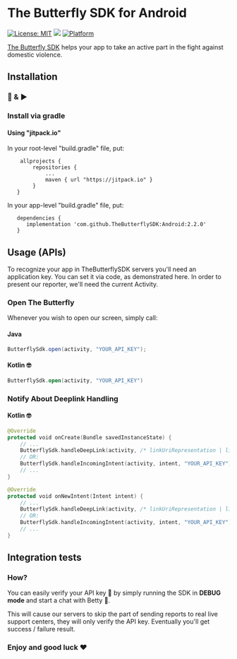 # The Butterfly SDK for Android
[![License: MIT](https://img.shields.io/badge/License-Apache-yellow.svg)](https://github.com/TheButterflySDK/Android/blob/main/LICENSE)
[![](https://jitpack.io/v/TheButterflySDK/Android.svg)](https://jitpack.io/#TheButterflySDK/Android)
[![Platform](https://img.shields.io/badge/Platform-Android-green.svg)](https://github.com/TheButterflySDK/Android)

[The Butterfly SDK](https://github.com/TheButterflyButton/About/blob/main/README.md) helps your app to take an active part in the fight against domestic violence.

## Installation
### 🔌 & ▶️

### Install via gradle

#### Using "jitpack.io"

In your root-level "build.gradle" file, put:
```
    allprojects {
        repositories {
            ...
            maven { url "https://jitpack.io" }
        }
   }
```

In your app-level "build.gradle" file, put:
```
   dependencies {
      implementation 'com.github.TheButterflySDK:Android:2.2.0'
   }
```

## Usage (APIs)

To recognize your app in TheButterflySDK servers you'll need an application key. You can set it via code, as demonstrated here.
In order to present our reporter, we'll need the current Activity.

### Open The Butterfly
Whenever you wish to open our screen, simply call:

#### Java
```java
ButterflySdk.open(activity, "YOUR_API_KEY");
```

#### Kotlin 🤓
```kotlin
ButterflySdk.open(activity, "YOUR_API_KEY")
```

### Notify About Deeplink Handling

#### Kotlin 🤓
```kotlin
@Override
protected void onCreate(Bundle savedInstanceState) {
    // ...
    ButterflySdk.handleDeepLink(activity, /* linkUriRepresentation | linkStringRepresentation */, "YOUR_API_KEY");
    // OR:
    ButterflySdk.handleIncomingIntent(activity, intent, "YOUR_API_KEY");
    // ...
}

@Override
protected void onNewIntent(Intent intent) {
    // ...
    ButterflySdk.handleDeepLink(activity, /* linkUriRepresentation | linkStringRepresentation */, "YOUR_API_KEY");
    // OR:
    ButterflySdk.handleIncomingIntent(activity, intent, "YOUR_API_KEY");
    // ...
}
```

## Integration tests
### How?
You can easily verify your API key 🔑 by simply running the SDK in **DEBUG mode** and start a chat with Betty 💬.

This will cause our servers to skip the part of sending reports to real live support centers, they will only verify the API key. Eventually you'll get success / failure result.


### Enjoy and good luck ❤️

